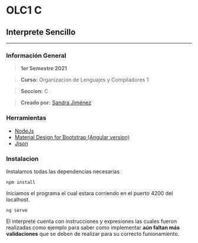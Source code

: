 # OLC1 C 
## Interprete Sencillo
-------
### Información General 

>  **1er Semestre 2021**

>  **Curso:** Organizacion de Lenguajes y Compiladores 1

>  **Seccion:** C

>  **Creado por:** [Sandra Jiménez](https://github.com/sandraeu) 

### Herramientas 
- [NodeJs](https://nodejs.org/en/)
- [Material Design for Bootstrap (Angular version)](https://mdbootstrap.com/docs/angular/getting-started/download/) 
- [Jison](http://zaa.ch/jison/docs/) 

### Instalacion

Instalamos todas las dependencias necesarias 
```
npm install 
```

Iniciamos el programa el cual estara corriendo en el puerto 4200 del localhost.

```
ng serve
``` 


El interprete cuenta con instrucciones y expresiones las cuales fueron realizadas como ejemplo para saber como implementar **aún faltan más validaciones** que se deben de realizar para su correcto funionamiento. 
